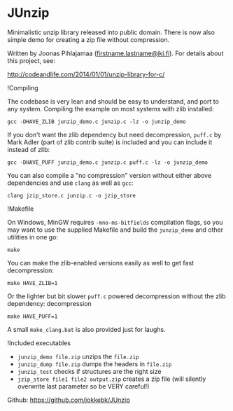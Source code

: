JUnzip
======

Minimalistic unzip library released into public domain. There is now
also simple demo for creating a zip file without compression.

Written by Joonas Pihlajamaa (firstname.lastname@iki.fi). 
For details about this project, see:

http://codeandlife.com/2014/01/01/unzip-library-for-c/

!Compiling

The codebase is very lean and should be easy to understand, and port to
any system. Compiling the example on most systems with zlib installed:

```
gcc -DHAVE_ZLIB junzip_demo.c junzip.c -lz -o junzip_demo
```

If you don't want the zlib dependency but need decompression, `puff.c` by
Mark Adler (part of zlib contrib suite) is included and you can include it
instead of zlib:

```
gcc -DHAVE_PUFF junzip_demo.c junzip.c puff.c -lz -o junzip_demo
```

You can also compile a "no compression" version without either above
dependencies and use `clang` as well as `gcc`:

```
clang jzip_store.c junzip.c -o jzip_store
```

!Makefile

On Windows, MinGW requires `-mno-ms-bitfields` compilation flags, so you
may want to use the supplied Makefile and build the `junzip_demo` and other
utilities in one go:

```
make
```

You can make the zlib-enabled versions easily as well to get fast
decompression:

```
make HAVE_ZLIB=1
```

Or the lighter but bit slower `puff.c` powered decompression without the
zlib dependency:
decompression

```
make HAVE_PUFF=1
```

A small `make_clang.bat` is also provided just for laughs.

!Included executables

* `junzip_demo file.zip` unzips the `file.zip`
* `junzip_dump file.zip` dumps the headers in `file.zip`
* `junzip_test` checks if structures are the right size
* `jzip_store file1 file2 output.zip` creates a zip file (will silently
overwrite last parameter so be VERY careful!)

Github: https://github.com/jokkebk/JUnzip
